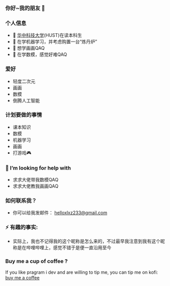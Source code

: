 ### 你好~我的朋友 👋
### 个人信息
- 🔭 [华中科技大学](https://www.hust.edu.cn/)(HUST)在读本科生
- 🌱 在学机器学习，并考虑购置一台“炼丹炉”
- 👯 想学画画QAQ
- 🔢 在学数模，感觉好难QAQ

### 爱好
- 轻度二次元
- 画画
- 数模
- 倒腾人工智能

### 计划要做的事情
- 课本知识
- 数模
- 机器学习
- 画画
- 打游戏🎮

### 🤔 I’m looking for help with 
- 求求大佬带我数模QAQ
- 求求大佬教我画画QAQ

### 如何联系我？
- 你可以给我发邮件： <helloxlxz233@gmail.com>

### ⚡ 有趣的事实:
  - 实际上，我也不记得我的这个昵称是怎么来的，不过最早我注意到我有这个昵称是在哔哩哔哩上，感觉不错于是便一直沿用至今

### Buy me a cup of coffee ?
If you like pragram i dev and are willing to tip me, you can tip me on kofi: [buy me a coffee](https://ko-fi.com/helloxlxz)
